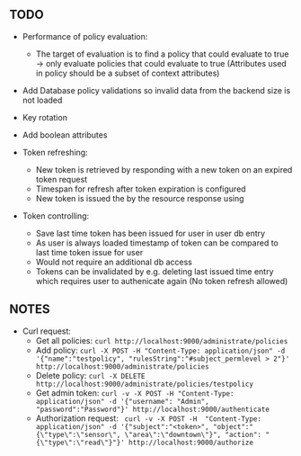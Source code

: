## TODO

- Performance of policy evaluation:
    - The target of evaluation is to find a policy that could evaluate to true -> only evaluate policies 
      that could evaluate to true (Attributes used in policy should be a subset of context attributes)
- Add Database policy validations so invalid data from the backend size is not loaded
- Key rotation
- Add boolean attributes
- Token refreshing:
  - New token is retrieved by responding with a new token on an expired token request
  - Timespan for refresh after token expiration is configured
  - New token is issued the by the resource response using 

- Token controlling:
  - Save last time token has been issued for user in user db entry
  - As user is always loaded timestamp of token can be compared to last time token issue for user
  - Would not require an additional db access
  - Tokens can be invalidated by e.g. deleting last issued time entry which requires user to authenicate     again (No token refresh allowed)

## NOTES

- Curl request:
  - Get all policies: ```curl http://localhost:9000/administrate/policies```
  - Add policy: ```curl -X POST -H "Content-Type: application/json" -d '{"name":"testpolicy", "rulesString":"#subject_permlevel > 2"}' http://localhost:9000/administrate/policies```
  - Delete policy: ```curl -X DELETE http://localhost:9000/administrate/policies/testpolicy```
  - Get admin token: ```curl -v -X POST -H "Content-Type: application/json" -d '{"username": "Admin", "password":"Password"}' http://localhost:9000/authenticate```
  - Authorization request: ``` curl -v -X POST -H  "Content-Type: application/json" -d '{"subject":"<token>", "object":"{\"type\":\"sensor\", \"area\":\"downtown\"}", "action": "{\"type\":\"read\"}"}' http://localhost:9000/authorize```